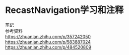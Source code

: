 # RecastNavigation学习和注释
笔记  
参考资料  
https://zhuanlan.zhihu.com/p/357242050
https://zhuanlan.zhihu.com/p/583887024
https://zhuanlan.zhihu.com/p/484520809